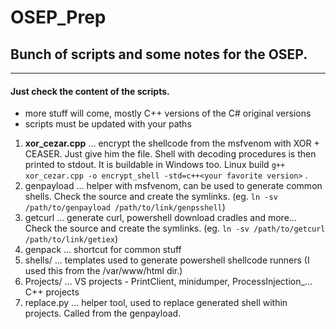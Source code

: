 # OSEP_Prep

## Bunch of scripts and some notes for the OSEP.
-----------------------------------------------------
#### Just check the content of the scripts.
- more stuff will come, mostly C++ versions of the C# original versions
- scripts must be updated with your paths
1) **xor_cezar.cpp** ... encrypt the shellcode from the msfvenom with XOR + CEASER.
   Just give him the file. Shell with decoding procedures is then printed to stdout.
   It is buildable in Windows too. Linux build `g++ xor_cezar.cpp -o encrypt_shell -std=c++<your favorite version>` .   
3) genpayload ... helper with msfvenom, can be used to generate common shells. Check the source and create the symlinks. (eg. `ln -sv /path/to/genpayload /path/to/link/genpsshell`)
4) getcurl ... generate curl, powershell download cradles and more... Check the source and create the symlinks. (eg. `ln -sv /path/to/getcurl /path/to/link/getiex`)
5) genpack ... shortcut for common stuff
6) shells/ ... templates used to generate powershell shellcode runners (I used this from the /var/www/html dir.)
7) Projects/ ... VS projects
                 - PrintClient, minidumper, ProcessInjection_... C++ projects
8) replace.py ... helper tool, used to replace generated shell within projects. Called from the genpayload.
